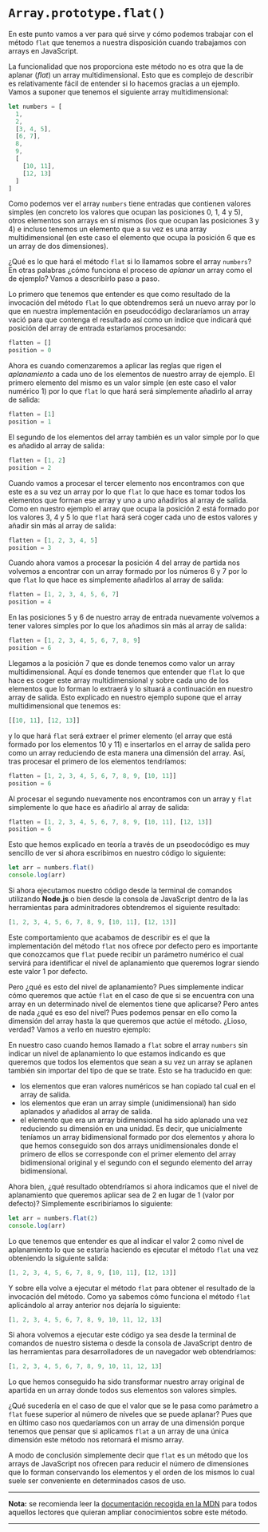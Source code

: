# `Array.prototype.flat()`

En este punto vamos a ver para qué sirve y cómo podemos trabajar con el método `flat` que tenemos a nuestra disposición cuando trabajamos con arrays en JavaScript.

La funcionalidad que nos proporciona este método no es otra que la de aplanar (*flat*) un array multidimensional. Esto que es complejo de describir es relativamente fácil de entender si lo hacemos gracias a un ejemplo. Vamos a suponer que tenemos el siguiente array multidimensional:

```javascript
let numbers = [
  1,
  2,
  [3, 4, 5],
  [6, 7],
  8,
  9,
  [
    [10, 11],
    [12, 13]
  ]
]
``` 

Como podemos ver el array `numbers` tiene entradas que contienen valores simples (en concreto los valores que ocupan las posiciones 0, 1, 4 y 5), otros elementos son arrays en sí mismos (los que ocupan las posiciones 3 y 4) e incluso tenemos un elemento que a su vez es una array multidimensional (en este caso el elemento que ocupa la posición 6 que es un array de dos dimensiones).

¿Qué es lo que hará el método `flat` si lo llamamos sobre el array `numbers`? En otras palabras ¿cómo funciona el proceso de *aplanar* un array como el de ejemplo? Vamos a describirlo paso a paso. 

Lo primero que tenemos que entender es que como resultado de la invocación del método `flat` lo que obtendremos será un nuevo array por lo que en nuestra implementación en pseudocódigo declararíamos un array vació para que contenga el resultado así como un índice que indicará qué posición del array de entrada estaríamos procesando:

```javascript
flatten = []
position = 0
```

Ahora es cuando comenzaremos a aplicar las reglas que rigen el *aplanamiento* a cada uno de los elementos de nuestro array de ejemplo. El primero elemento del mismo es un valor simple (en este caso el valor numérico 1) por lo que `flat` lo que hará será simplemente añadirlo al array de salida:

```javascript
flatten = [1]
position = 1
```

El segundo de los elementos del array también es un valor simple por lo que es añadido al array de salida:

```javascript
flatten = [1, 2]
position = 2
```

Cuando vamos a procesar el tercer elemento nos encontramos con que este es a su vez un array por lo que `flat` lo que hace es tomar todos los elementos que forman ese array y uno a uno añadirlos al array de salida. Como en nuestro ejemplo el array que ocupa la posición 2 está formado por los valores 3, 4 y 5 lo que `flat` hará será coger cada uno de estos valores y añadir sin más al array de salida:

```javascript
flatten = [1, 2, 3, 4, 5]
position = 3
```

Cuando ahora vamos a procesar la posición 4 del array de partida nos volvemos a encontrar con un array formado por los números 6 y 7 por lo que `flat` lo que hace es simplemente añadirlos al array de salida:

```javascript
flatten = [1, 2, 3, 4, 5, 6, 7]
position = 4
```

En las posiciones 5 y 6 de nuestro array de entrada nuevamente volvemos a tener valores simples por lo que los añadimos sin más al array de salida:

```javascript
flatten = [1, 2, 3, 4, 5, 6, 7, 8, 9]
position = 6
```

Llegamos a la posición 7 que es donde tenemos como valor un array multidimensional. Aquí es donde tenemos que entender que `flat` lo que hace es coger este array multidimensional y sobre cada uno de los elementos que lo forman lo extraerá y lo situará a continuación en nuestro array de salida. Esto explicado en nuestro ejemplo supone que el array multidimensional que tenemos es:

```javascript
[[10, 11], [12, 13]]
```

y lo que hará `flat` será extraer el primer elemento (el array que está formado por los elementos 10 y 11) e insertarlos en el array de salida pero como un array reduciendo de esta manera una dimensión del array. Así, tras procesar el primero de los elementos tendríamos:

```javascript
flatten = [1, 2, 3, 4, 5, 6, 7, 8, 9, [10, 11]]
position = 6
```

Al procesar el segundo nuevamente nos encontramos con un array y `flat` simplemente lo que hace es añadirlo al array de salida:

```javascript
flatten = [1, 2, 3, 4, 5, 6, 7, 8, 9, [10, 11], [12, 13]]
position = 6
```

Esto que hemos explicado en teoría a través de un pseodocódigo es muy sencillo de ver si ahora escribimos en nuestro código lo siguiente:

```javascript
let arr = numbers.flat()
console.log(arr)
```

Si ahora ejecutamos nuestro código desde la terminal de comandos utilizando **Node.js** o bien desde la consola de JavaScript dentro de la las herramientas para adminitradores obtendremos el siguiente resultado:

```javascript
[1, 2, 3, 4, 5, 6, 7, 8, 9, [10, 11], [12, 13]]
```

Este comportamiento que acabamos de describir es el que la implementación del método `flat` nos ofrece por defecto pero es importante que conozcamos que `flat` puede recibir un parámetro numérico el cual servirá para identificar el nivel de aplanamiento que queremos lograr siendo este valor 1 por defecto.

Pero ¿qué es esto del nivel de aplanamiento? Pues simplemente indicar cómo queremos que actúe `flat` en el caso de que si se encuentra con una array en un determinado nivel de elementos tiene que aplicarse? Pero antes de nada ¿qué es eso del nivel? Pues podemos pensar en ello como la dimensión del array hasta la que queremos que actúe el método. ¿Lioso, verdad? Vamos a verlo en nuestro ejemplo:

En nuestro caso cuando hemos llamado a `flat` sobre el array `numbers` sin indicar un nivel de aplanamiento lo que estamos indicando es que queremos que todos los elementos que sean a su vez un array se aplanen también sin importar del tipo de que se trate. Esto se ha traducido en que:

* los elementos que eran valores numéricos se han copiado tal cual en el array de salida.
* los elementos que eran un array simple (unidimensional) han sido aplanados y añadidos al array de salida.
* el elemento que era un array bidimensional ha sido aplanado una vez reduciendo su dimensión en una unidad. Es decir, que unicialmente teníamos un array bidimensional formado por dos elementos y ahora lo que hemos conseguido son dos arrays unidimensionales donde el primero de ellos se corresponde con el primer elemento del array bidimensional original y el segundo con el segundo elemento del array bidimensional.

Ahora bien, ¿qué resultado obtendríamos si ahora indicamos que el nivel de aplanamiento que queremos aplicar sea de 2 en lugar de 1 (valor por defecto)? Simplemente escribiríamos lo siguiente:

```javascript
let arr = numbers.flat(2)
console.log(arr)
```

Lo que tenemos que entender es que al indicar el valor 2 como nivel de aplanamiento lo que se estaría haciendo es ejecutar el método `flat` una vez obteniendo la siguiente salida:

```javascript
[1, 2, 3, 4, 5, 6, 7, 8, 9, [10, 11], [12, 13]]
```

Y sobre ella volve a ejecutar el método `flat` para obtener el resultado de la invocación del método. Como ya sabemos cómo funciona el método `flat` aplicándolo al array anterior nos dejaría lo siguiente:

```javascript
[1, 2, 3, 4, 5, 6, 7, 8, 9, 10, 11, 12, 13]
```

Si ahora volvemos a ejecutar este código ya sea desde la terminal de comandos de nuestro sistema o desde la consola de JavaScript dentro de las herramientas para desarrolladores de un navegador web obtendríamos:

```javascript
[1, 2, 3, 4, 5, 6, 7, 8, 9, 10, 11, 12, 13]
```

Lo que hemos conseguido ha sido transformar nuestro array original de apartida en un array donde todos sus elementos son valores simples.

¿Qué sucedería en el caso de que el valor que se le pasa como parámetro a `flat` fuese superior al número de niveles que se puede aplanar? Pues que en último caso nos quedaríamos con un array de una dimensión porque tenemos que pensar que si aplicamos `flat` a un array de una única dimensión este método nos retornará el mismo array.

A modo de conclusión simplemente decir que `flat` es un método que los arrays de JavaScript nos ofrecen para reducir el número de dimensiones que lo forman conservando los elementos y el orden de los mismos lo cual suele ser conveniente en determinados casos de uso.

---
**Nota:** se recomienda leer la [documentación recogida en la MDN](https://developer.mozilla.org/en-US/docs/Web/JavaScript/Reference/Global_Objects/Array/flat) para todos aquellos lectores que quieran ampliar conocimientos sobre este método.

---